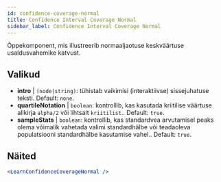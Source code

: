 ```yaml
---
id: confidence-coverage-normal
title: Confidence Interval Coverage Normal
sidebar_label: Confidence Interval Coverage Normal
---
```


Õppekomponent, mis illustreerib normaaljaotuse keskväärtuse usaldusvahemike katvust.

## Valikud

* __intro__ | `(node|string)`: tühistab vaikimisi (interaktiivse) sissejuhatuse teksti. Default: `none`.
* __quartileNotation__ | `boolean`: kontrollib, kas kasutada kriitilise väärtuse allkirja `alpha/2` või lihtsalt `kriitilist`.. Default: `true`.
* __sampleStats__ | `boolean`: kontrollib, kas standardvea arvutamisel peaks olema võimalik vahetada valimi standardhälbe või teadaoleva populatsiooni standardhälbe kasutamise vahel.. Default: `true`.


## Näited

```jsx live
<LearnConfidenceCoverageNormal />
```

